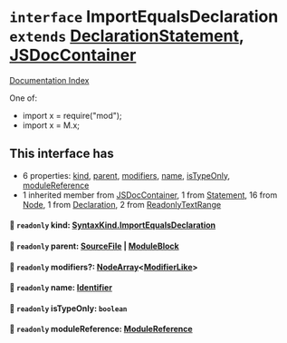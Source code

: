 # `interface` ImportEqualsDeclaration `extends` [DeclarationStatement](../interface.DeclarationStatement/README.md), [JSDocContainer](../interface.JSDocContainer/README.md)

[Documentation Index](../README.md)

One of:
- import x = require("mod");
- import x = M.x;

## This interface has

- 6 properties:
[kind](#-readonly-kind-syntaxkindimportequalsdeclaration),
[parent](#-readonly-parent-sourcefile--moduleblock),
[modifiers](#-readonly-modifiers-nodearraymodifierlike),
[name](#-readonly-name-identifier),
[isTypeOnly](#-readonly-istypeonly-boolean),
[moduleReference](#-readonly-modulereference-modulereference)
- 1 inherited member from [JSDocContainer](../interface.JSDocContainer/README.md), 1 from [Statement](../interface.Statement/README.md), 16 from [Node](../interface.Node/README.md), 1 from [Declaration](../interface.Declaration/README.md), 2 from [ReadonlyTextRange](../interface.ReadonlyTextRange/README.md)


#### 📄 `readonly` kind: [SyntaxKind.ImportEqualsDeclaration](../enum.SyntaxKind/README.md#importequalsdeclaration--271)



#### 📄 `readonly` parent: [SourceFile](../interface.SourceFile/README.md) | [ModuleBlock](../interface.ModuleBlock/README.md)



#### 📄 `readonly` modifiers?: [NodeArray](../interface.NodeArray/README.md)\<[ModifierLike](../type.ModifierLike/README.md)>



#### 📄 `readonly` name: [Identifier](../interface.Identifier/README.md)



#### 📄 `readonly` isTypeOnly: `boolean`



#### 📄 `readonly` moduleReference: [ModuleReference](../type.ModuleReference/README.md)



